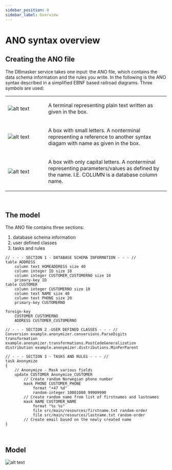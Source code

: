 ```yaml
---
sidebar_position: 0
sidebar_label: Overview
---
```


# ANO syntax overview

## Creating the ANO file

The DBmasker service takes one input: the ANO file, which contains the data schema information and the rules you write. In the following is the ANO syntax described in a simplified EBNF based railroad diagrams. Three symbols are used:

<table header-style="none" width="100%" >
<tr>
<td width="25%">

![alt text](/img/docs/ano-syntax/terminal.png 'Terminal')

</td>
<td>

A terminal representing plain text written as given in the box.

</td>
</tr>

<tr>
<td >

![alt text](/img/docs/ano-syntax/definition.png 'Definition')

</td>
<td>

A box with small letters. A nonterminal representing a reference to another syntax diagam
with name as given in the box.

</td>
</tr>

<tr>
<td >

![alt text](/img/docs/ano-syntax/value.png 'Value')

</td>
<td>

A box with only capital letters. A nonterminal representing parameters/values as defined by the name.
I.E. COLUMN is a database column name.

</td>
</tr>
</table>

&nbsp;

## The model

The ANO file contains three sections:

1. database schema information
2. user defined classes
3. tasks and rules


```ano
// - - - SECTION 1 - DATABASE SCHEMA INFORMATION - - - //
table ADDRESS
	column text HOMEADDRESS size 40
	column integer ID size 10
	column integer CUSTOMER_CUSTOMERNO size 10
	primary-key ID
table CUSTOMER
	column integer CUSTOMERNO size 10
	column text NAME size 40
	column text PHONE size 20
	primary-key CUSTOMERNO

foreign-key
	CUSTOMER CUSTOMERNO
	ADDRESS CUSTOMER_CUSTOMERNO

// - - - SECTION 2 -USER DEFINED CLASSES - - - //
Conversion example.anonymizer.conversions.ParseDigits
transformation example.anonymizer.transformations.PostCodeGeneralization
distribution example.anonymizer.distributions.MinPerParent

// - - - SECTION 3 - TASKS AND RULES - - - //
task Anonymize
{
	// Anonymize - Mask various fields
	update CUSTOMER Anonymize_CUSTOMER
		// Create random Norwegian phone number
		mask PHONE CUSTOMER_PHONE
			format "+47 %d"
			random-integer 10001000 99909990
		// Create random name from list of firstnames and lastnames
		mask NAME CUSTOMER_NAME
			format "%s %s"
			file src/main/resources/firstname.txt random-order
			file src/main/resources/lastname.txt random-order
		// Create email based on the newly created name
}

```

&nbsp;

## Model

![alt text](/img/docs/ano-syntax/model.png 'Model')

&nbsp;